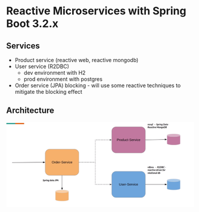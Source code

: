 # Reactive Microservices with Spring Boot 3.2.x

## Services

- Product service (reactive web, reactive mongodb)
- User service (R2DBC)
  * dev environment with H2
  * prod environment with postgres
- Order service (JPA) blocking - will use some reactive techniques to mitigate the blocking effect


## Architecture

![architecture](./screenshots/high_level_architecture.png)
